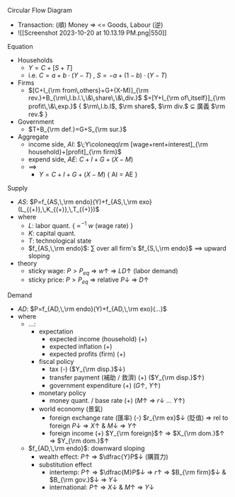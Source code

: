 
Circular Flow Diagram
- Transaction: (順) Money => <= Goods, Labour (逆)
- 
  ![[Screenshot 2023-10-20 at 10.13.19 PM.png|550]]

Equation
- Households
	- $Y=C+[S+T]$
	- i.e. $C = a + b \cdot (Y-T)$ , $S = -a + (1-b) \cdot (Y-T)$
- Firms
    - $[C+I_{\rm from\,others}+G+(X-M)]_{\rm rev.}+B_{\rm\,l.b.l.\,\&\,share\,\&\,div.}$
      $=[Y+I_{\rm of\,itself}]_{\rm profit\,\&\,exp.}$ { $\rm\,l.b.l$, $\rm share$, $\rm div.$ $\subseteq$ 廣義 $\rm rev.$ }
- Government
	- $T+B_{\rm def.}=G+S_{\rm sur.}$
- Aggregate
	- income side, $AI$:  $\;Y\coloneqq\rm [wage+rent+interest]_{\rm household}+[profit]_{\rm firm}$
	- expend side, $AE$:  $C+I+G+(X-M)$
	- $\implies$
		- $Y=C+I+G+(X-M)$  { AI = AE }

Supply
- $AS$: $P=f_{AS,\,\rm endo}(Y)+f_{AS,\,\rm exo}(L_{(+)},\,K_{(+)},\,T_{(+)})$
- where
	- $L$: labor quant. { $\propto^{-1}$ $w$ (wage rate) }
	- $K$: capital quant.
	- $T$: technological state
	- $f_{AS,\,\rm endo}$: $\sum$ over all firm's $f_{S,\,\rm endo}$ $\implies$ upward sloping
- theory
	- sticky wage:  $P>P_{eq}$ => $w$↑ => $LD$↑ (labor demand)
	- sticky price: $P>P_{eq}$ => relative $P$↓ => $D$↑

Demand
- $AD$: $P=f_{AD,\,\rm endo}(Y)+f_{AD,\,\rm exo}(...)$
- where
	- ...:
		- expectation
			- expected income (household)  (+)
			- expected inflation           (+)
			- expected profits (firm)      (+)
		- fiscal policy
			- tax                             (-) ($Y_{\rm disp.}$↓)
			- transfer payment (補助 / 救濟)  (+) ($Y_{\rm disp.}$↑)
			- government expenditure          (+) ($G$↑, $Y$↑)
		- monetary policy
			- money quant. / base rate  (+) ($M$↑ => $r$↓ ... $Y$↑)
		- world economy (景氣)
			- foreign exchange rate (匯率)  (-) 
			  $r_{\rm ex}$↓ (貶值) => rel to foreign $P$↓ => $X$↑ & $M$↓ => $Y$↑
			- foreign income                (+)
			  $Y_{\rm foreign}$↑ => $X_{\rm dom.}$↑ => $Y_{\rm dom.}$↑
	- $f_{AD,\,\rm endo}$: downward sloping
		- wealth effect: $P$↑ => $\dfrac{Y}P$↓ (購買力)
		- substitution effect
			- intertemp: $P$↑ => $\dfrac{M}P$↓ => $r$↑ => $B_{\rm firm}$↓ & $B_{\rm gov.}$↓ => $Y$↓
			- international: $P$↑ => $X$↓ & $M$↑ => $Y$↓